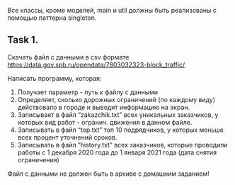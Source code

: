 Все классы, кроме моделей, main и util должны быть реализованы с помощью паттерна singleton.

## Task 1.

Скачать файл с данными в csv формате https://data.gov.spb.ru/opendata/7803032323-block_traffic/

Написать программу, которая:

1. Получает параметр - путь к файлу с данными
2. Определяет, сколько дорожных ограничений (по каждому виду) действовало в городе и выводит информацию на экран.
3. Записывает в файл “zakazchik.txt” всех уникальных заказчиков, у которых вид работ - огранич. движения в данном файле.
4. Записывать в файл “top.txt” топ 10 подрядчиков, у которых меньше всех процент уточнений сроков.
5. Записывать в файл “history.txt” всех заказчиков, которые проводили работы с 1 декабря 2020 года до 1 января 2021 года
   (дата снятия ограничения)

Файл с данными не должен быть в архиве с домашним заданием!